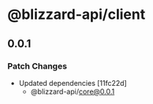 # @blizzard-api/client

## 0.0.1

### Patch Changes

- Updated dependencies [11fc22d]
  - @blizzard-api/core@0.0.1
